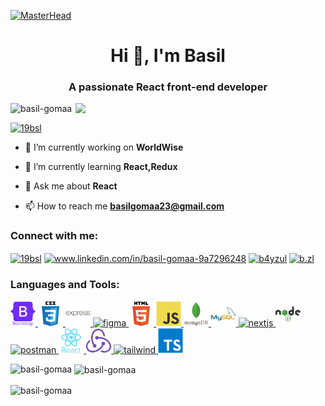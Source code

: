 [![MasterHead](https://www.canva.com/design/DAGM9WAIyWw/HjpzyLYX9pQUTJLr9hfQwQ/view)]()

<h1 align="center">Hi 👋, I'm Basil</h1>
<h3 align="center">A passionate React front-end developer</h3>
<img align="right" width="400" src="https://images.playground.com/ed47e3bad70b4932bc7d9696bf6337ed.jpeg">

<p align="left"> <img src="https://komarev.com/ghpvc/?username=basil-gomaa&label=Profile%20views&color=0e75b6&style=flat" alt="basil-gomaa" /> </p>

<p align="left"> <a href="https://twitter.com/19bsl" target="blank"><img src="https://img.shields.io/twitter/follow/19bsl?logo=twitter&style=for-the-badge" alt="19bsl" /></a> </p>

- 🔭 I’m currently working on **WorldWise**

- 🌱 I’m currently learning **React,Redux**

- 💬 Ask me about **React**

- 📫 How to reach me **basilgomaa23@gmail.com**

<h3 align="left">Connect with me:</h3>
<p align="left">
<a href="https://twitter.com/19bsl" target="blank"><img align="center" src="https://raw.githubusercontent.com/rahuldkjain/github-profile-readme-generator/master/src/images/icons/Social/twitter.svg" alt="19bsl" height="30" width="40" /></a>
<a href="https://linkedin.com/in/www.linkedin.com/in/basil-gomaa-9a7296248" target="blank"><img align="center" src="https://raw.githubusercontent.com/rahuldkjain/github-profile-readme-generator/master/src/images/icons/Social/linked-in-alt.svg" alt="www.linkedin.com/in/basil-gomaa-9a7296248" height="30" width="40" /></a>
<a href="https://instagram.com/b4yzul" target="blank"><img align="center" src="https://raw.githubusercontent.com/rahuldkjain/github-profile-readme-generator/master/src/images/icons/Social/instagram.svg" alt="b4yzul" height="30" width="40" /></a>
<a href="https://discord.gg/b.zl" target="blank"><img align="center" src="https://raw.githubusercontent.com/rahuldkjain/github-profile-readme-generator/master/src/images/icons/Social/discord.svg" alt="b.zl" height="30" width="40" /></a>
</p>

<h3 align="left">Languages and Tools:</h3>
<p align="left"> <a href="https://getbootstrap.com" target="_blank" rel="noreferrer"> <img src="https://raw.githubusercontent.com/devicons/devicon/master/icons/bootstrap/bootstrap-plain-wordmark.svg" alt="bootstrap" width="40" height="40"/> </a> <a href="https://www.w3schools.com/css/" target="_blank" rel="noreferrer"> <img src="https://raw.githubusercontent.com/devicons/devicon/master/icons/css3/css3-original-wordmark.svg" alt="css3" width="40" height="40"/> </a> <a href="https://expressjs.com" target="_blank" rel="noreferrer"> <img src="https://raw.githubusercontent.com/devicons/devicon/master/icons/express/express-original-wordmark.svg" alt="express" width="40" height="40"/> </a> <a href="https://www.figma.com/" target="_blank" rel="noreferrer"> <img src="https://www.vectorlogo.zone/logos/figma/figma-icon.svg" alt="figma" width="40" height="40"/> </a> <a href="https://www.w3.org/html/" target="_blank" rel="noreferrer"> <img src="https://raw.githubusercontent.com/devicons/devicon/master/icons/html5/html5-original-wordmark.svg" alt="html5" width="40" height="40"/> </a> <a href="https://developer.mozilla.org/en-US/docs/Web/JavaScript" target="_blank" rel="noreferrer"> <img src="https://raw.githubusercontent.com/devicons/devicon/master/icons/javascript/javascript-original.svg" alt="javascript" width="40" height="40"/> </a> <a href="https://www.mongodb.com/" target="_blank" rel="noreferrer"> <img src="https://raw.githubusercontent.com/devicons/devicon/master/icons/mongodb/mongodb-original-wordmark.svg" alt="mongodb" width="40" height="40"/> </a> <a href="https://www.mysql.com/" target="_blank" rel="noreferrer"> <img src="https://raw.githubusercontent.com/devicons/devicon/master/icons/mysql/mysql-original-wordmark.svg" alt="mysql" width="40" height="40"/> </a> <a href="https://nextjs.org/" target="_blank" rel="noreferrer"> <img src="https://cdn.worldvectorlogo.com/logos/nextjs-2.svg" alt="nextjs" width="40" height="40"/> </a> <a href="https://nodejs.org" target="_blank" rel="noreferrer"> <img src="https://raw.githubusercontent.com/devicons/devicon/master/icons/nodejs/nodejs-original-wordmark.svg" alt="nodejs" width="40" height="40"/> </a> <a href="https://postman.com" target="_blank" rel="noreferrer"> <img src="https://www.vectorlogo.zone/logos/getpostman/getpostman-icon.svg" alt="postman" width="40" height="40"/> </a> <a href="https://reactjs.org/" target="_blank" rel="noreferrer"> <img src="https://raw.githubusercontent.com/devicons/devicon/master/icons/react/react-original-wordmark.svg" alt="react" width="40" height="40"/> </a> <a href="https://redux.js.org" target="_blank" rel="noreferrer"> <img src="https://raw.githubusercontent.com/devicons/devicon/master/icons/redux/redux-original.svg" alt="redux" width="40" height="40"/> </a> <a href="https://tailwindcss.com/" target="_blank" rel="noreferrer"> <img src="https://www.vectorlogo.zone/logos/tailwindcss/tailwindcss-icon.svg" alt="tailwind" width="40" height="40"/> </a> <a href="https://www.typescriptlang.org/" target="_blank" rel="noreferrer"> <img src="https://raw.githubusercontent.com/devicons/devicon/master/icons/typescript/typescript-original.svg" alt="typescript" width="40" height="40"/> </a> </p>

<p><img align="left" src="https://github-readme-stats.vercel.app/api/top-langs?username=basil-gomaa&show_icons=true&locale=en&layout=compact" alt="basil-gomaa" /></p>

<p>&nbsp;<img align="center" src="https://github-readme-stats.vercel.app/api?username=basil-gomaa&show_icons=true&locale=en" alt="basil-gomaa" /></p>

<p><img align="center" src="https://github-readme-streak-stats.herokuapp.com/?user=basil-gomaa&" alt="basil-gomaa" /></p>
